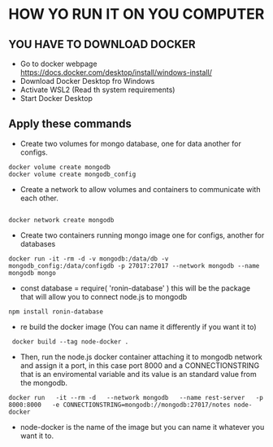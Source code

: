 # HOW YO RUN IT ON YOU COMPUTER

## YOU HAVE TO DOWNLOAD DOCKER

- Go to docker webpage https://docs.docker.com/desktop/install/windows-install/
- Download Docker Desktop fro Windows
- Activate WSL2 (Read th system requirements)
- Start Docker Desktop

## Apply these commands

- Create two volumes for mongo database, one for data another for configs.

```
docker volume create mongodb
docker volume create mongodb_config

```

- Create a network to allow volumes and containers to communicate with each other.

```

docker network create mongodb

```

- Create two containers running mongo image one for configs, another for databases

```
docker run -it -rm -d -v mongodb:/data/db -v mongodb_config:/data/configdb -p 27017:27017 --network mongodb --name mongodb mongo

```

- const database = require( 'ronin-database' ) this will be the package that will allow you to connect node.js to mongodb

```
npm install ronin-database
```

- re build the docker image (You can name it differently if you want it to)

```
 docker build --tag node-docker .
```

- Then, run the node.js docker container attaching it to mongodb network and assign it a port, in this case port 8000 and a CONNECTIONSTRING that is an enviromental variable and its value is an standard value from the mongodb.

```
docker run   -it --rm -d   --network mongodb   --name rest-server   -p 8000:8000   -e CONNECTIONSTRING=mongodb://mongodb:27017/notes node-docker
```

- node-docker is the name of the image but you can name it whatever you want it to.
